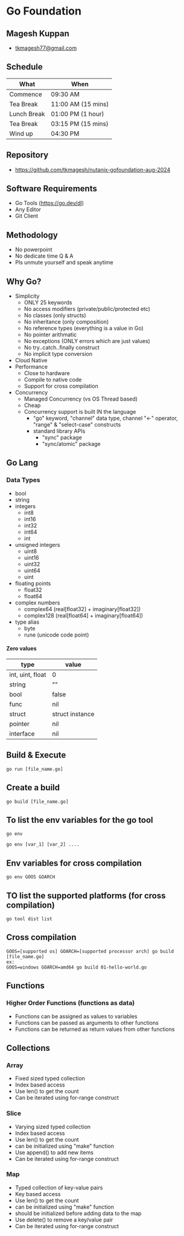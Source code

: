 # Go Foundation

## Magesh Kuppan
- tkmagesh77@gmail.com

## Schedule
| What | When |
|------|------|
|Commence | 09:30 AM |
|Tea Break | 11:00 AM (15 mins)|
|Lunch Break | 01:00 PM (1 hour) |
|Tea Break  | 03:15 PM (15 mins) |
|Wind up | 04:30 PM |

## Repository
- https://github.com/tkmagesh/nutanix-gofoundation-aug-2024

## Software Requirements
- Go Tools (https://go.dev/dl)
- Any Editor
- Git Client

## Methodology
- No powerpoint
- No dedicate time Q & A
- Pls unmute yourself and speak anytime

## Why Go?
- Simplicity
    - ONLY 25 keywords
    - No access modifiers (private/public/protected etc)
    - No classes (only structs)
    - No inheritance (only composition)
    - No reference types (everything is a value in Go)
    - No pointer arithmatic
    - No exceptions (ONLY errors which are just values)
    - No try..catch..finally construct
    - No implicit type conversion
- Cloud Native
- Performance
    - Close to hardware
    - Compile to native code
    - Support for cross compilation
- Concurrency
    - Managed Concurrency (vs OS Thread based)
    - Cheap
    - Concurrency support is built IN the language
        - "go" keyword, "channel" data type, channel "<-" operator, "range" & "select-case" constructs
        - standard library APIs
            - "sync" package
            - "sync/atomic" package

## Go Lang
### Data Types
- bool
- string
- integers
    - int8
    - int16
    - int32
    - int64
    - int
- unsigned integers
    - uint8
    - uint16
    - uint32
    - uint64
    - uint
- floating points
    - float32
    - float64
- complex numbers
    - complex64 (real[float32] + imaginary[float32])
    - complex128 (real[float64] + imaginary[float64])
- type alias
    - byte
    - rune (unicode code point)

#### Zero values

| type | value |
| -------|-------- |
| int, uint, float | 0 |
| string | "" |
| bool | false |
| func | nil |
| struct | struct instance |
| pointer |nil |
| interface | nil | 

## Build & Execute
```
go run [file_name.go]
```
## Create a build
```
go build [file_name.go]
```
## To list the env variables for the go tool
```
go env
```
```
go env [var_1] [var_2] ....
```
## Env variables for cross compilation
```
go env GOOS GOARCH
```
## TO list the supported platforms (for cross compilation)
```
go tool dist list
```
## Cross compilation
```
GOOS=[supported os] GOARCH=[supported processor arch] go build [file_name.go]
ex:
GOOS=windows GOARCH=amd64 go build 01-hello-world.go
```

## Functions
### Higher Order Functions (functions as data)
- Functions can be assigned as values to variables
- Functions can be passed as arguments to other functions
- Functions can be returned as return values from other functions

## Collections
### Array
- Fixed sized typed collection
- Index based access
- Use len() to get the count
- Can be iterated using for-range construct
### Slice
- Varying sized typed collection
- Index based access
- Use len() to get the count
- can be initialized using "make" function
- Use append() to add new items
- Can be iterated using for-range construct
### Map
- Typed collection of key-value pairs
- Key based access
- Use len() to get the count
- can be initialized using "make" function
- should be initialized before adding data to the map
- Use delete() to remove a key/value pair 
- Can be iterated using for-range construct
